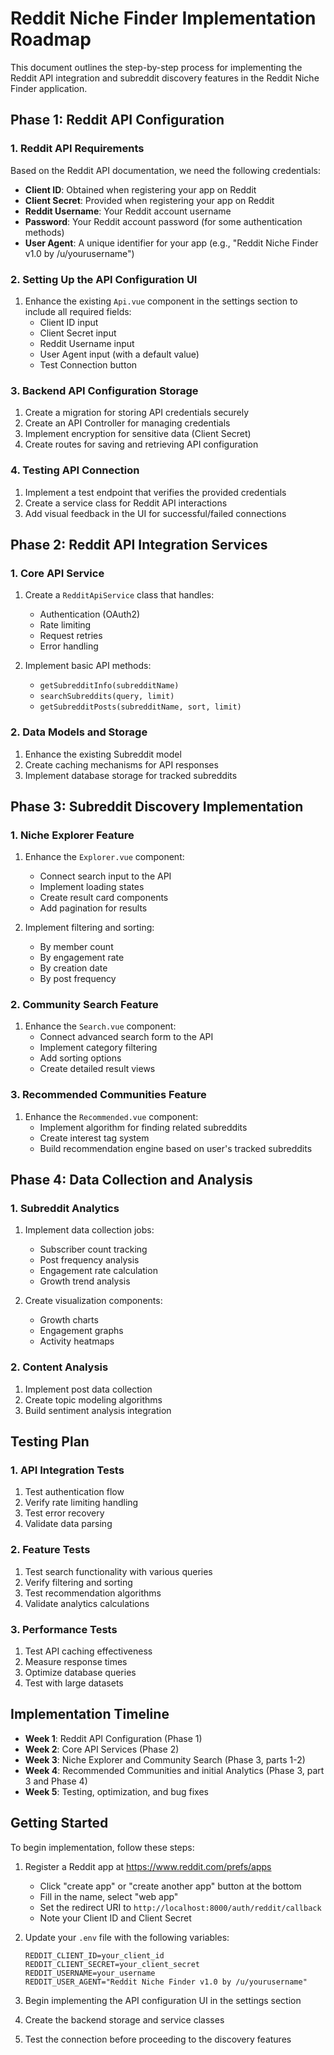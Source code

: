 # Reddit Niche Finder Implementation Roadmap

This document outlines the step-by-step process for implementing the Reddit API integration and subreddit discovery features in the Reddit Niche Finder application.

## Phase 1: Reddit API Configuration

### 1. Reddit API Requirements

Based on the Reddit API documentation, we need the following credentials:

- **Client ID**: Obtained when registering your app on Reddit
- **Client Secret**: Provided when registering your app on Reddit
- **Reddit Username**: Your Reddit account username
- **Password**: Your Reddit account password (for some authentication methods)
- **User Agent**: A unique identifier for your app (e.g., "Reddit Niche Finder v1.0 by /u/yourusername")

### 2. Setting Up the API Configuration UI

1. Enhance the existing `Api.vue` component in the settings section to include all required fields:
   - Client ID input
   - Client Secret input
   - Reddit Username input
   - User Agent input (with a default value)
   - Test Connection button

### 3. Backend API Configuration Storage

1. Create a migration for storing API credentials securely
2. Create an API Controller for managing credentials
3. Implement encryption for sensitive data (Client Secret)
4. Create routes for saving and retrieving API configuration

### 4. Testing API Connection

1. Implement a test endpoint that verifies the provided credentials
2. Create a service class for Reddit API interactions
3. Add visual feedback in the UI for successful/failed connections

## Phase 2: Reddit API Integration Services

### 1. Core API Service

1. Create a `RedditApiService` class that handles:
   - Authentication (OAuth2)
   - Rate limiting
   - Request retries
   - Error handling

2. Implement basic API methods:
   - `getSubredditInfo(subredditName)`
   - `searchSubreddits(query, limit)`
   - `getSubredditPosts(subredditName, sort, limit)`

### 2. Data Models and Storage

1. Enhance the existing Subreddit model
2. Create caching mechanisms for API responses
3. Implement database storage for tracked subreddits

## Phase 3: Subreddit Discovery Implementation

### 1. Niche Explorer Feature

1. Enhance the `Explorer.vue` component:
   - Connect search input to the API
   - Implement loading states
   - Create result card components
   - Add pagination for results

2. Implement filtering and sorting:
   - By member count
   - By engagement rate
   - By creation date
   - By post frequency

### 2. Community Search Feature

1. Enhance the `Search.vue` component:
   - Connect advanced search form to the API
   - Implement category filtering
   - Add sorting options
   - Create detailed result views

### 3. Recommended Communities Feature

1. Enhance the `Recommended.vue` component:
   - Implement algorithm for finding related subreddits
   - Create interest tag system
   - Build recommendation engine based on user's tracked subreddits

## Phase 4: Data Collection and Analysis

### 1. Subreddit Analytics

1. Implement data collection jobs:
   - Subscriber count tracking
   - Post frequency analysis
   - Engagement rate calculation
   - Growth trend analysis

2. Create visualization components:
   - Growth charts
   - Engagement graphs
   - Activity heatmaps

### 2. Content Analysis

1. Implement post data collection
2. Create topic modeling algorithms
3. Build sentiment analysis integration

## Testing Plan

### 1. API Integration Tests

1. Test authentication flow
2. Verify rate limiting handling
3. Test error recovery
4. Validate data parsing

### 2. Feature Tests

1. Test search functionality with various queries
2. Verify filtering and sorting
3. Test recommendation algorithms
4. Validate analytics calculations

### 3. Performance Tests

1. Test API caching effectiveness
2. Measure response times
3. Optimize database queries
4. Test with large datasets

## Implementation Timeline

- **Week 1**: Reddit API Configuration (Phase 1)
- **Week 2**: Core API Services (Phase 2)
- **Week 3**: Niche Explorer and Community Search (Phase 3, parts 1-2)
- **Week 4**: Recommended Communities and initial Analytics (Phase 3, part 3 and Phase 4)
- **Week 5**: Testing, optimization, and bug fixes

## Getting Started

To begin implementation, follow these steps:

1. Register a Reddit app at https://www.reddit.com/prefs/apps
   - Click "create app" or "create another app" button at the bottom
   - Fill in the name, select "web app"
   - Set the redirect URI to `http://localhost:8000/auth/reddit/callback`
   - Note your Client ID and Client Secret

2. Update your `.env` file with the following variables:
   ```
   REDDIT_CLIENT_ID=your_client_id
   REDDIT_CLIENT_SECRET=your_client_secret
   REDDIT_USERNAME=your_username
   REDDIT_USER_AGENT="Reddit Niche Finder v1.0 by /u/yourusername"
   ```

3. Begin implementing the API configuration UI in the settings section
4. Create the backend storage and service classes
5. Test the connection before proceeding to the discovery features 